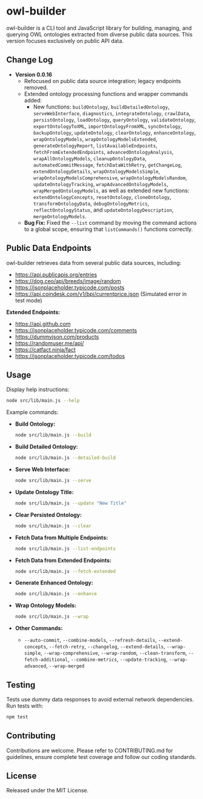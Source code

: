 # owl-builder

owl-builder is a CLI tool and JavaScript library for building, managing, and querying OWL ontologies extracted from diverse public data sources. This version focuses exclusively on public API data.

## Change Log

- **Version 0.0.16**
  - Refocused on public data source integration; legacy endpoints removed.
  - Extended ontology processing functions and wrapper commands added:
    - New functions: `buildOntology`, `buildDetailedOntology`, `serveWebInterface`, `diagnostics`, `integrateOntology`, `crawlData`, `persistOntology`, `loadOntology`, `queryOntology`, `validateOntology`, `exportOntologyToXML`, `importOntologyFromXML`, `syncOntology`, `backupOntology`, `updateOntology`, `clearOntology`, `enhanceOntology`, `wrapOntologyModels`, `wrapOntologyModelsExtended`, `generateOntologyReport`, `listAvailableEndpoints`, `fetchFromExtendedEndpoints`, `advancedOntologyAnalysis`, `wrapAllOntologyModels`, `cleanupOntologyData`, `automatedCommitMessage`, `fetchDataWithRetry`, `getChangeLog`, `extendOntologyDetails`, `wrapOntologyModelsSimple`, `wrapOntologyModelsComprehensive`, `wrapOntologyModelsRandom`, `updateOntologyTracking`, `wrapAdvancedOntologyModels`, `wrapMergedOntologyModels`, as well as extended new functions: `extendOntologyConcepts`, `resetOntology`, `cloneOntology`, `transformOntologyData`, `debugOntologyMetrics`, `reflectOntologyStatus`, and `updateOntologyDescription`, `mergeOntologyModels`.
  - **Bug Fix:** Fixed the `--list` command by moving the command actions to a global scope, ensuring that `listCommands()` functions correctly.

## Public Data Endpoints

owl-builder retrieves data from several public data sources, including:

- https://api.publicapis.org/entries
- https://dog.ceo/api/breeds/image/random
- https://jsonplaceholder.typicode.com/posts
- https://api.coindesk.com/v1/bpi/currentprice.json (Simulated error in test mode)

**Extended Endpoints:**
- https://api.github.com
- https://jsonplaceholder.typicode.com/comments
- https://dummyjson.com/products
- https://randomuser.me/api/
- https://catfact.ninja/fact
- https://jsonplaceholder.typicode.com/todos

## Usage

Display help instructions:

```bash
node src/lib/main.js --help
```

Example commands:

- **Build Ontology:**
  ```bash
  node src/lib/main.js --build
  ```

- **Build Detailed Ontology:**
  ```bash
  node src/lib/main.js --detailed-build
  ```

- **Serve Web Interface:**
  ```bash
  node src/lib/main.js --serve
  ```

- **Update Ontology Title:**
  ```bash
  node src/lib/main.js --update "New Title"
  ```

- **Clear Persisted Ontology:**
  ```bash
  node src/lib/main.js --clear
  ```

- **Fetch Data from Multiple Endpoints:**
  ```bash
  node src/lib/main.js --list-endpoints
  ```

- **Fetch Data from Extended Endpoints:**
  ```bash
  node src/lib/main.js --fetch-extended
  ```

- **Generate Enhanced Ontology:**
  ```bash
  node src/lib/main.js --enhance
  ```

- **Wrap Ontology Models:**
  ```bash
  node src/lib/main.js --wrap
  ```

- **Other Commands:**
  - `--auto-commit`, `--combine-models`, `--refresh-details`, `--extend-concepts`, `--fetch-retry`, `--changelog`, `--extend-details`, `--wrap-simple`, `--wrap-comprehensive`, `--wrap-random`, `--clean-transform`, `--fetch-additional`, `--combine-metrics`, `--update-tracking`, `--wrap-advanced`, `--wrap-merged`

## Testing

Tests use dummy data responses to avoid external network dependencies. Run tests with:

```bash
npm test
```

## Contributing

Contributions are welcome. Please refer to CONTRIBUTING.md for guidelines, ensure complete test coverage and follow our coding standards.

## License

Released under the MIT License.
